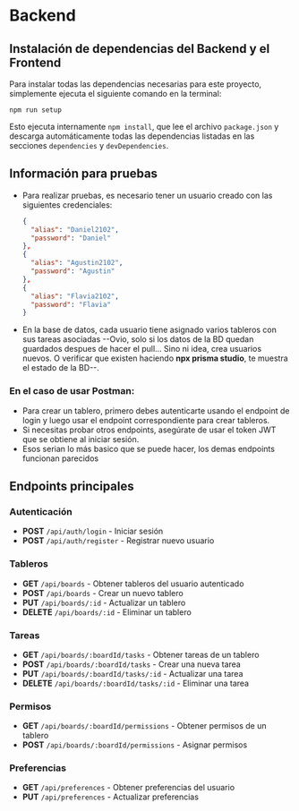 # Backend

## Instalación de dependencias del Backend y el Frontend

Para instalar todas las dependencias necesarias para este proyecto, simplemente ejecuta el siguiente comando en la terminal:

```
npm run setup
```

Esto ejecuta internamente `npm install`, que lee el archivo `package.json` y descarga automáticamente todas las dependencias listadas en las secciones `dependencies` y `devDependencies`.


## Información para pruebas

- Para realizar pruebas, es necesario tener un usuario creado con las siguientes credenciales:
  ```json
  {
    "alias": "Daniel2102",
    "password": "Daniel"
  },
  {
    "alias": "Agustin2102",
    "password": "Agustin"
  },
  {
    "alias": "Flavia2102",
    "password": "Flavia"
  }
  ```
- En la base de datos, cada usuario tiene asignado varios tableros con sus tareas asociadas --Ovio, solo si los datos de la BD quedan guardados despues de hacer el pull... Sino ni idea, crea usuarios nuevos. O verificar que existen haciendo **npx prisma studio**, te muestra el estado de la BD--.

### En el caso de usar Postman:
- Para crear un tablero, primero debes autenticarte usando el endpoint de login y luego usar el endpoint correspondiente para crear tableros.
- Si necesitas probar otros endpoints, asegúrate de usar el token JWT que se obtiene al iniciar sesión.
- Esos serian lo más basico que se puede hacer, los demas endpoints funcionan parecidos

## Endpoints principales

### Autenticación
- **POST** `/api/auth/login` - Iniciar sesión
- **POST** `/api/auth/register` - Registrar nuevo usuario

### Tableros
- **GET** `/api/boards` - Obtener tableros del usuario autenticado
- **POST** `/api/boards` - Crear un nuevo tablero
- **PUT** `/api/boards/:id` - Actualizar un tablero
- **DELETE** `/api/boards/:id` - Eliminar un tablero

### Tareas
- **GET** `/api/boards/:boardId/tasks` - Obtener tareas de un tablero
- **POST** `/api/boards/:boardId/tasks` - Crear una nueva tarea
- **PUT** `/api/boards/:boardId/tasks/:id` - Actualizar una tarea
- **DELETE** `/api/boards/:boardId/tasks/:id` - Eliminar una tarea

### Permisos
- **GET** `/api/boards/:boardId/permissions` - Obtener permisos de un tablero
- **POST** `/api/boards/:boardId/permissions` - Asignar permisos

### Preferencias
- **GET** `/api/preferences` - Obtener preferencias del usuario
- **PUT** `/api/preferences` - Actualizar preferencias


